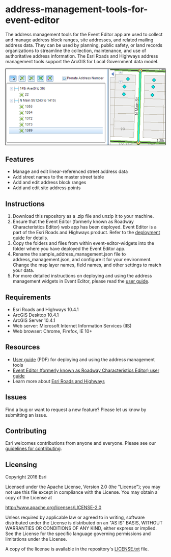 # address-management-tools-for-event-editor

The address management tools for the Event Editor app are used to collect and manage address block ranges, site addresses, and related mailing address data. 
They can be used by planning, public safety, or land records organizations to streamline the collection, maintenance, and use of authoritative address information. 
The Esri Roads and Highways address management tools support the ArcGIS for Local Government data model.

![Screenshot of app widget](address-management-tools-for-event-editor.png?raw=true)

## Features

* Manage and edit linear-referenced street address data
* Add street names to the master street table
* Add and edit address block ranges
* Add and edit site address points

## Instructions

1. Download this repository as a .zip file and unzip it to your machine.
2. Ensure that the Event Editor \(formerly known as Roadway Characteristics Editor\) web app has been deployed.  Event Editor is a part of the Esri Roads and Highways product.  Refer to the [deployment guide](http://desktop.arcgis.com/en/arcmap/10.4/extensions/roads-and-highways/event-editor-deployment-guide.htm) for details.
3. Copy the folders and files from within event-editor-widgets into the folder where you have deployed the Event Editor app.
4. Rename the sample_address_management.json file to address_management.json, and configure it for your environment.  Change the map layer names, field names, and other settings to match your data.
5. For more detailed instructions on deploying and using the address management widgets in Event Editor, please read the [user guide](https://github.com/Esri/address-management-tools-for-event-editor/blob/master/address-management-user-guide.pdf?raw=true).

## Requirements

* Esri Roads and Highways 10.4.1
* ArcGIS Desktop 10.4.1
* ArcGIS Server 10.4.1
* Web server: Microsoft Internet Information Services (IIS)
* Web browser: Chrome, Firefox, IE 10+

## Resources

* [User guide](https://github.com/Esri/address-management-tools-for-event-editor/blob/master/address-management-user-guide.pdf?raw=true) (PDF) for deploying and using the address management tools
* [Event Editor \(formerly known as Roadway Characteristics Editor\) user guide](http://desktop.arcgis.com/en/arcmap/10.4/extensions/roads-and-highways/what-is-event-editor.htm)
* Learn more about [Esri Roads and Highways](http://desktop.arcgis.com/en/arcmap/10.4/extensions/roads-and-highways/what-is-roads-and-highways.htm)

## Issues

Find a bug or want to request a new feature?  Please let us know by submitting an issue.

## Contributing

Esri welcomes contributions from anyone and everyone.  Please see our [guidelines for contributing](https://github.com/esri/contributing).

## Licensing

Copyright 2016 Esri

Licensed under the Apache License, Version 2.0 (the "License");
you may not use this file except in compliance with the License.
You may obtain a copy of the License at

   http://www.apache.org/licenses/LICENSE-2.0

Unless required by applicable law or agreed to in writing, software
distributed under the License is distributed on an "AS IS" BASIS,
WITHOUT WARRANTIES OR CONDITIONS OF ANY KIND, either express or implied.
See the License for the specific language governing permissions and
limitations under the License.

A copy of the license is available in the repository's [LICENSE.txt](https://github.com/Esri/address-management-tools-for-event-editor/blob/master/LICENSE.txt?raw=true) file.

